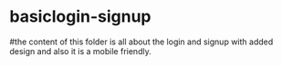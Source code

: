 # basiclogin-signup

#the content of this folder is all about the login and signup with added design and also it is a mobile friendly.
